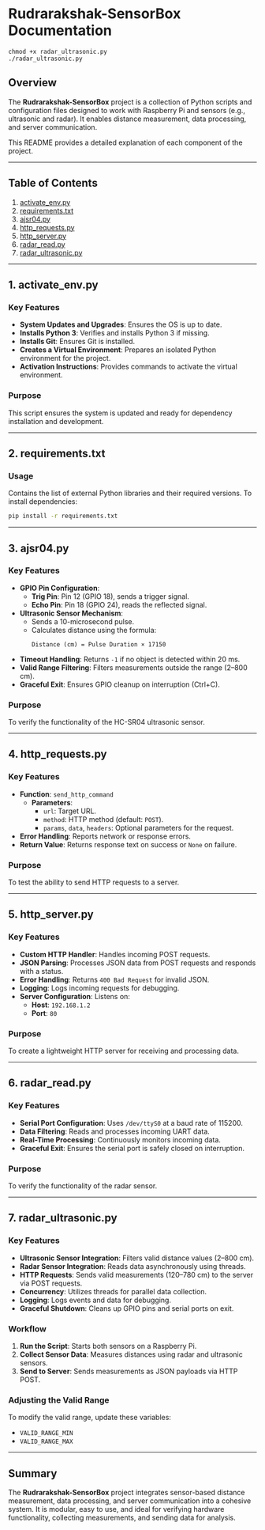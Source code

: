 # Rudrarakshak-SensorBox Documentation

```
chmod +x radar_ultrasonic.py
./radar_ultrasonic.py
```

## Overview

The **Rudrarakshak-SensorBox** project is a collection of Python scripts and configuration files designed to work with Raspberry Pi and sensors (e.g., ultrasonic and radar). It enables distance measurement, data processing, and server communication.

This README provides a detailed explanation of each component of the project.

---

## Table of Contents

1. [activate_env.py](#1-activate_envpy)
2. [requirements.txt](#2-requirementstxt)
3. [ajsr04.py](#3-ajsr04py)
4. [http_requests.py](#4-http_requestspy)
5. [http_server.py](#5-http_serverpy)
6. [radar_read.py](#6-radar_readpy)
7. [radar_ultrasonic.py](#7-radar_ultrasonicpy)

---

## 1. activate_env.py

### Key Features

- **System Updates and Upgrades**: Ensures the OS is up to date.
- **Installs Python 3**: Verifies and installs Python 3 if missing.
- **Installs Git**: Ensures Git is installed.
- **Creates a Virtual Environment**: Prepares an isolated Python environment for the project.
- **Activation Instructions**: Provides commands to activate the virtual environment.

### Purpose

This script ensures the system is updated and ready for dependency installation and development.

---

## 2. requirements.txt

### Usage

Contains the list of external Python libraries and their required versions. To install dependencies:

```bash
pip install -r requirements.txt
```

---

## 3. ajsr04.py

### Key Features

- **GPIO Pin Configuration**:
  - **Trig Pin**: Pin 12 (GPIO 18), sends a trigger signal.
  - **Echo Pin**: Pin 18 (GPIO 24), reads the reflected signal.
- **Ultrasonic Sensor Mechanism**:
  - Sends a 10-microsecond pulse.
  - Calculates distance using the formula:
    ```text
    Distance (cm) = Pulse Duration × 17150
    ```
- **Timeout Handling**: Returns `-1` if no object is detected within 20 ms.
- **Valid Range Filtering**: Filters measurements outside the range (2–800 cm).
- **Graceful Exit**: Ensures GPIO cleanup on interruption (Ctrl+C).

### Purpose

To verify the functionality of the HC-SR04 ultrasonic sensor.

---

## 4. http_requests.py

### Key Features

- **Function**: `send_http_command`
  - **Parameters**:
    - `url`: Target URL.
    - `method`: HTTP method (default: `POST`).
    - `params`, `data`, `headers`: Optional parameters for the request.
- **Error Handling**: Reports network or response errors.
- **Return Value**: Returns response text on success or `None` on failure.

### Purpose

To test the ability to send HTTP requests to a server.

---

## 5. http_server.py

### Key Features

- **Custom HTTP Handler**: Handles incoming POST requests.
- **JSON Parsing**: Processes JSON data from POST requests and responds with a status.
- **Error Handling**: Returns `400 Bad Request` for invalid JSON.
- **Logging**: Logs incoming requests for debugging.
- **Server Configuration**: Listens on:
  - **Host**: `192.168.1.2`
  - **Port**: `80`

### Purpose

To create a lightweight HTTP server for receiving and processing data.

---

## 6. radar_read.py

### Key Features

- **Serial Port Configuration**: Uses `/dev/ttyS0` at a baud rate of 115200.
- **Data Filtering**: Reads and processes incoming UART data.
- **Real-Time Processing**: Continuously monitors incoming data.
- **Graceful Exit**: Ensures the serial port is safely closed on interruption.

### Purpose

To verify the functionality of the radar sensor.

---

## 7. radar_ultrasonic.py

### Key Features

- **Ultrasonic Sensor Integration**: Filters valid distance values (2–800 cm).
- **Radar Sensor Integration**: Reads data asynchronously using threads.
- **HTTP Requests**: Sends valid measurements (120–780 cm) to the server via POST requests.
- **Concurrency**: Utilizes threads for parallel data collection.
- **Logging**: Logs events and data for debugging.
- **Graceful Shutdown**: Cleans up GPIO pins and serial ports on exit.

### Workflow

1. **Run the Script**: Starts both sensors on a Raspberry Pi.
2. **Collect Sensor Data**: Measures distances using radar and ultrasonic sensors.
3. **Send to Server**: Sends measurements as JSON payloads via HTTP POST.

### Adjusting the Valid Range

To modify the valid range, update these variables:

- `VALID_RANGE_MIN`
- `VALID_RANGE_MAX`

---

## Summary

The **Rudrarakshak-SensorBox** project integrates sensor-based distance measurement, data processing, and server communication into a cohesive system. It is modular, easy to use, and ideal for verifying hardware functionality, collecting measurements, and sending data for analysis.
